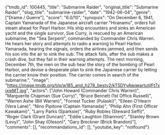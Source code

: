 {"tmdb_id": 100445, "title": "Submarine Raider", "original_title": "Submarine Raider", "slug_title": "submarine-raider", "date": "1942-06-04", "genre": ["Drame / Guerre"], "score": "6.0/10", "synopsis": "On December 6, 1941, Captain Yamanada of the Japanese aircraft carrier \"Hiranamu\", orders full steam ahead for Pearl Harbor. His ship encounters and sinks an American yacht and the single survivor, Sue Curry, is rescued by an American submarine, the \"Sea Serpent\", commanded by Commander Chris Warren. He hears her story and attempts to radio a warning to Pearl Harbor. Yamanada, hearing the signals, orders the airlines jammed, and then sends his son into the air to sink the sub. The attack fails, after the sub makes a crash dive, but they fail in their warning attempts. The next morning, December 7th, the men on the sub hear the story of the bombing of Pearl Harbor, and devise a desperate plan to sink the Japanese carrier by letting the carrier know their position. The carrier comes in search of the submarine.", "image": "https://image.tmdb.org/t/p/w185_and_h278_bestv2/kT5DYyAwqeartutjlFt7xixieMT.jpg", "actors": ["John Howard (Commander Chris Warren)", "Marguerite Chapman (Sue Curry)", "Bruce Bennett (1st Office Russell)", "Warren Ashe (Bill Warren)", "Forrest Tucker (Pulaski)", "Eileen O'Hearn (Vera Lane)", "Nino Pipitone (Captain Yamanada)", "Philip Ahn (First Officer Kawakami)", "Larry Parks (Sparksie)", "Ruby Robles (Steward Seffi)", "Roger Clark (Grant Duncan)", "Eddie Laughton (Shannon)", "Stanley Brown (Levy)", "John Shay (Oleson)", "Gary Breckner (Brick Brandon)"], "comments": [], "recommandations_id": [], "youtube_key": "notfound"}
